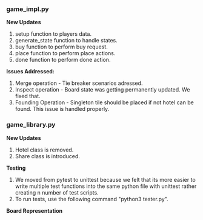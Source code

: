 ### game_impl.py

**New Updates**

1. setup function to players data.
2. generate_state function to handle states.
3. buy function to perform buy request.
4. place function to perform place actions.
5. done function to perform done action.

**Issues Addressed:**

1. Merge operation - Tie breaker scenarios adressed.
2. Inspect operation - Board state was getting permanently updated. We fixed that.
3. Founding Operation - Singleton tile should be placed if not hotel can be found. This issue is handled properly.

### game_library.py

**New Updates**

1. Hotel class is removed.
2. Share class is introduced.

**Testing**

1. We moved from pytest to unittest because we felt that its more easier to write multiple test functions into the same python file with unittest rather creating n number of test scripts.
2. To run tests, use the following command "python3 tester.py".

**Board Representation**
